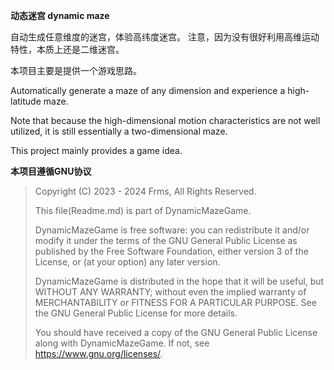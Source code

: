 **动态迷宫 dynamic maze**

自动生成任意维度的迷宫，体验高纬度迷宫。
注意，因为没有很好利用高维运动特性，本质上还是二维迷宫。

本项目主要是提供一个游戏思路。


Automatically generate a maze of any dimension and experience a high-latitude maze.

Note that because the high-dimensional motion characteristics are not well utilized, it is still essentially a two-dimensional maze.

This project mainly provides a game idea.


**本项目遵循GNU协议**



>  Copyright (C) 2023 - 2024 Frms, All Rights Reserved.
>
>  This file(Readme.md) is part of DynamicMazeGame.
>
>  DynamicMazeGame is free software:
>  you can redistribute it and/or modify it under the terms of the GNU General Public License as published
>  by the Free Software Foundation, either version 3 of the License, or (at your option) any later version.
>
>  DynamicMazeGame is distributed in the hope that it will be useful, but WITHOUT ANY WARRANTY;
>  without even the implied warranty of MERCHANTABILITY or FITNESS FOR A PARTICULAR PURPOSE.
>  See the GNU General Public License for more details.
>
>  You should have received a copy of the GNU General Public License along with DynamicMazeGame.
>  If not, see <https://www.gnu.org/licenses/>.
